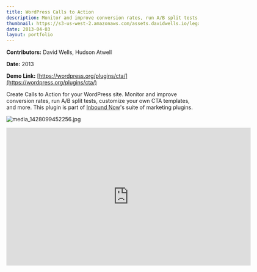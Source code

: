 ```yaml
---
title: WordPress Calls to Action
description: Monitor and improve conversion rates, run A/B split tests, & customize your own CTA templates in WordPress
thumbnail: https://s3-us-west-2.amazonaws.com/assets.davidwells.io/legacy/2015/04/1428099580_media_1428099452256.jpg
date: 2013-04-03
layout: portfolio
---
```


**Contributors:** David Wells, Hudson Atwell

**Date:** 2013

**Demo Link:** [https://wordpress.org/plugins/cta/](https://wordpress.org/plugins/cta/)

Create Calls to Action for your WordPress site. Monitor and improve conversion rates, run A/B split tests, customize your own CTA templates, and more. This plugin is part of [Inbound Now](https://davidwells.io/work/inbound-now)'s suite of marketing plugins.

![](https://s3-us-west-2.amazonaws.com/assets.davidwells.io/work/inbound-now-cta-media_1428099452256.jpg "media_1428099452256.jpg")

<iframe width="640" height="360" src="https://www.youtube.com/embed/-qaYgwV7p-8" frameborder="0" allow="accelerometer; autoplay; encrypted-media; gyroscope; picture-in-picture" allowfullscreen></iframe>
